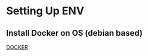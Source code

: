 # Setting Up ENV
## Install Docker on OS (debian based)
[DOCKER](https://github.com/KRIISHSHARMA/DOCKER)
